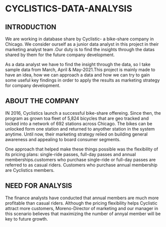 # CYCLISTICS-DATA-ANALYSIS

## INTRODUCTION
We are working in database share by Cyclistic- a bike-share company in Chicago. We consider ourself as a junior data analyst in this project in their marketing analyst team .Our duty is to find the insights through the datas shared by them for the future company development.

As a data analyst we have to find the insight through the data, so I take sample data from March, April & May-2021.This project is mainly made to have an idea, how we can approach a data and how we can try to gain some useful key findings in order to apply the results as marketing strategy for company development.

## ABOUT THE COMPANY
IN 2016, Cyclistics launch a successful bike-share offereing. Since then, the program as grown toa fleet of 5,824 bicycles that are geo tracked and locked into a network of 692 stations across Chicago. The bikes can be unlocked form one station and returned to anyother station in the system anytime. Until now, their marketing strategy relied on building general awareness and appealing to board consumer segments. 

One approach that helped make these things possible was the flexibility of its pricing plans: single-ride passes, full-day passes and annual memberships.customers who purchase single-ride or full-day passes are referred to as casual riders. Customers who purchase annual membership are Cyclistics members.

## NEED FOR ANALYSIS
The finance analysts have conducted that annual members are much more profitable than casual riders. Although the pricing flexibility helps Cyclistic  attract more customers, Moreno-Director of marketing and our manager in this scenario believes that maximizing the number of annyal member will be key to future growth.
